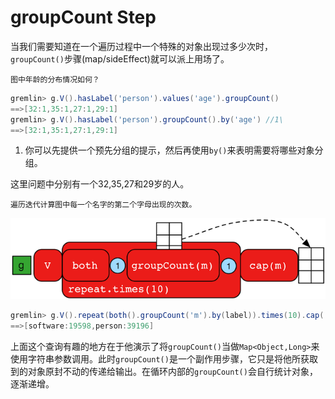 # groupCount Step

当我们需要知道在一个遍历过程中一个特殊的对象出现过多少次时，`groupCount()`步骤(map/sideEffect)就可以派上用场了。

`图中年龄的分布情况如何？`

```groovy
gremlin> g.V().hasLabel('person').values('age').groupCount()
==>[32:1,35:1,27:1,29:1]
gremlin> g.V().hasLabel('person').groupCount().by('age') //1\
==>[32:1,35:1,27:1,29:1]
```

1. 你可以先提供一个预先分组的提示，然后再使用`by()`来表明需要将哪些对象分组。

这里问题中分别有一个32,35,27和29岁的人。

`遍历迭代计算图中每一个名字的第二个字母出现的次数。`

![](image/groupcount-step.png)

```groovy
gremlin> g.V().repeat(both().groupCount('m').by(label)).times(10).cap('m')
==>[software:19598,person:39196]
```

上面这个查询有趣的地方在于他演示了将`groupCount()`当做`Map<Object,Long>`来使用字符串参数调用。此时`groupCount()`是一个副作用步骤，它只是将他所获取到的对象原封不动的传递给输出。在循环内部的`groupCount()`会自行统计对象，逐渐递增。
